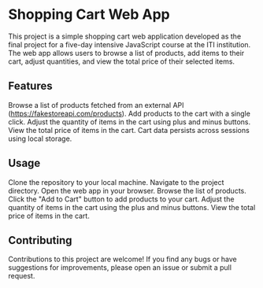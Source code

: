 # ﻿Shopping Cart Web App 

This project is a simple shopping cart web application developed as the final project for a five-day intensive JavaScript course at the ITI institution. The web app allows users to browse a list of products, add items to their cart, adjust quantities, and view the total price of their selected items.

## Features
Browse a list of products fetched from an external API (https://fakestoreapi.com/products).
Add products to the cart with a single click.
Adjust the quantity of items in the cart using plus and minus buttons.
View the total price of items in the cart.
Cart data persists across sessions using local storage.

## Usage
Clone the repository to your local machine.
Navigate to the project directory.
Open the web app in your browser.
Browse the list of products.
Click the "Add to Cart" button to add products to your cart.
Adjust the quantity of items in the cart using the plus and minus buttons.
View the total price of items in the cart.

## Contributing
Contributions to this project are welcome! If you find any bugs or have suggestions for improvements, please open an issue or submit a pull request.

